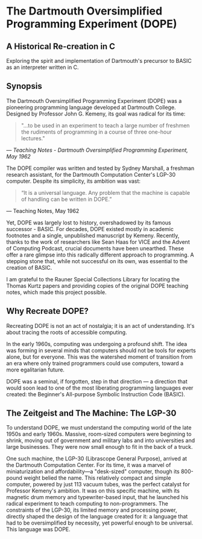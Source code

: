 # The Dartmouth Oversimplified Programming Experiment (DOPE)
## A Historical Re-creation in C
Exploring the spirit and implementation of Dartmouth's precursor to BASIC as an interpreter written in C.

## Synopsis
The Dartmouth Oversimplified Programming Experiment (DOPE) was a pioneering programming language developed at Dartmouth College. Designed by Professor John G. Kemeny, its goal was radical for its time:

> "...to be used in an experiment to teach a large number of freshmen the rudiments of programming in a course of three one-hour lectures."

— *Teaching Notes - Dartmouth Oversimplified Programming Experiment, May 1962*

The DOPE compiler was written and tested by Sydney Marshall, a freshman research assistant, for the Dartmouth Computation Center's LGP-30 computer. Despite its simplicity, its ambition was vast:

> “It is a universal language. Any problem that the machine is capable of handling can be written in DOPE.”

— Teaching Notes, May 1962

Yet, DOPE was largely lost to history, overshadowed by its famous successor - BASIC. For decades, DOPE existed mostly in academic footnotes and a single, unpublished manuscript by Kemeny. Recently, thanks to the work of researchers like Sean Haas for VICE and the Advent of Computing Podcast, crucial documents have been unearthed. These offer a rare glimpse into this radically different approach to programming. A stepping stone that, while not successful on its own, was essential to the creation of BASIC.

I am grateful to the Rauner Special Collections Library for locating the Thomas Kurtz papers and providing copies of the original DOPE teaching notes, which made this project possible.

## Why Recreate DOPE?
Recreating DOPE is not an act of nostalgia; it is an act of understanding. It's about tracing the roots of accessible computing.

In the early 1960s, computing was undergoing a profound shift. The idea was forming in several minds that computers should not be tools for experts alone, but for everyone. This was the watershed moment of transition from an era where only trained programmers could use computers, toward a more egalitarian future.

DOPE was a seminal, if forgotten, step in that direction — a direction that would soon lead to one of the most liberating programming languages ever created: the Beginner's All-purpose Symbolic Instruction Code (BASIC).

## The Zeitgeist and The Machine: The LGP-30
To understand DOPE, we must understand the computing world of the late 1950s and early 1960s. Massive, room-sized computers were beginning to shrink, moving out of government and military labs and into universities and large businesses. They were now small enough to fit in the back of a truck.

One such machine, the LGP-30 (Librascope General Purpose), arrived at the Dartmouth Computation Center. For its time, it was a marvel of miniaturization and affordability—a "desk-sized" computer, though its 800-pound weight belied the name. This relatively compact and simple computer, powered by just 113 vacuum tubes, was the perfect catalyst for Professor Kemeny's ambition. It was on this specific machine, with its magnetic drum memory and typewriter-based input, that he launched his radical experiment to teach computing to non-programmers. The constraints of the LGP-30, its limited memory and processing power, directly shaped the design of the language created for it: a language that had to be oversimplified by necessity, yet powerful enough to be universal. This language was DOPE.

